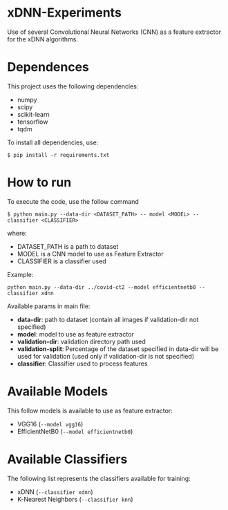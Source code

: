 # xDNN-Experiments
Use of several Convolutional Neural Networks (CNN) as a feature extractor for the xDNN algorithms.

# Dependences
This project uses the following dependencies:

* numpy
* scipy
* scikit-learn
* tensorflow
* tqdm

To install all dependencies, use:

`$ pip install -r requirements.txt`

# How to run

To execute the code, use the follow command

`$ python main.py --data-dir <DATASET_PATH> -- model <MODEL> --classifier <CLASSIFIER>`

where:

* DATASET_PATH is a path to dataset
* MODEL is a CNN model to use as Feature Extractor
* CLASSIFIER is a classifier used

Example:

`python main.py --data-dir ../covid-ct2 --model efficientnetb0 --classifier xdnn`

Available params in main file:

* **data-dir**: path to dataset (contain all images if validation-dir not specified)
* **model**: model to use as feature extractor
* **validation-dir**: validation directory path used
* **validation-split**: Percentage of the dataset specified in data-dir will be used for validation (used only if validation-dir is not specified)
* **classifier**: Classifier used to process features

# Available Models

This follow models is available to use as feature extractor:

* VGG16 (`--model vgg16`)
* EfficientNetB0 (`--model efficientnetb0`)

# Available Classifiers

The following list represents the classifiers available for training:

* xDNN (`--classifier xdnn`)
* K-Nearest Neighbors (`--classifier knn`)
